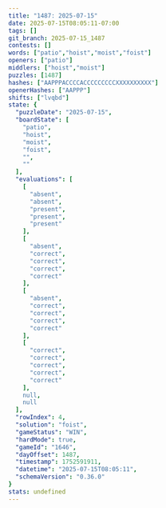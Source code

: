 ```yaml
---
title: "1487: 2025-07-15"
date: 2025-07-15T08:05:11-07:00
tags: []
git_branch: 2025-07-15_1487
contests: []
words: ["patio","hoist","moist","foist"]
openers: ["patio"]
middlers: ["hoist","moist"]
puzzles: [1487]
hashes: ["AAPPPACCCCACCCCCCCCCXXXXXXXXXX"]
openerHashes: ["AAPPP"]
shifts: ["lvqbd"]
state: {
  "puzzleDate": "2025-07-15",
  "boardState": [
    "patio",
    "hoist",
    "moist",
    "foist",
    "",
    ""
  ],
  "evaluations": [
    [
      "absent",
      "absent",
      "present",
      "present",
      "present"
    ],
    [
      "absent",
      "correct",
      "correct",
      "correct",
      "correct"
    ],
    [
      "absent",
      "correct",
      "correct",
      "correct",
      "correct"
    ],
    [
      "correct",
      "correct",
      "correct",
      "correct",
      "correct"
    ],
    null,
    null
  ],
  "rowIndex": 4,
  "solution": "foist",
  "gameStatus": "WIN",
  "hardMode": true,
  "gameId": "1646",
  "dayOffset": 1487,
  "timestamp": 1752591911,
  "datetime": "2025-07-15T08:05:11",
  "schemaVersion": "0.36.0"
}
stats: undefined
---
```

<!-- more -->
